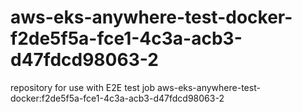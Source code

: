# aws-eks-anywhere-test-docker-f2de5f5a-fce1-4c3a-acb3-d47fdcd98063-2
repository for use with E2E test job aws-eks-anywhere-test-docker:f2de5f5a-fce1-4c3a-acb3-d47fdcd98063-2
